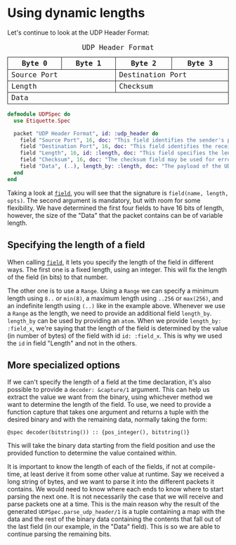 # Using dynamic lengths

Let's continue to look at the UDP Header Format:

<style>
  table { border-collapse: collapse; table-layout: fixed; width: 100%; font-family: ui-monospace, monospace; }
  caption { "margin-bottom: 8px; font-weight: bold;" }
  th { border: 1px solid currentColor; width: 6.25%; }
  td { border: 1px solid currentColor; }
</style>
<table aria-label="UDP Header Format">
  <caption>UDP Header Format</caption>
  <tr>
    <th colspan="8">Byte 0</th>
    <th colspan="8">Byte 1</th>
    <th colspan="8">Byte 2</th>
    <th colspan="8">Byte 3</th>
  </tr>
  <tr>
    <td colspan="16">Source Port</td>
    <td colspan="16">Destination Port</td>
  </tr>
  <tr>
    <td colspan="16">Length</td>
    <td colspan="16">Checksum</td>
  </tr>
  <tr>
    <td colspan="32">Data</td>
  </tr>
</table>

```elixir
defmodule UDPSpec do
  use Etiquette.Spec

  packet "UDP Header Format", id: :udp_header do
    field "Source Port", 16, doc: "This field identifies the sender's port." 
    field "Destination Port", 16, doc: "This field identifies the receiver's port and is required." 
    field "Length", 16, id: :length, doc: "This field specifies the length in bytes of the UDP datagram." 
    field "Checksum", 16, doc: "The checksum field may be used for error-checking of the header and data." 
    field "Data", (..), length_by: :length, doc: "The payload of the UDP packet." 
  end
end
```

Taking a look at [`field`](`Etiquette.Spec.field/3`), you will see that the
signature is `field(name, length, opts)`. The second argument is mandatory, but
with room for some flexibility. We have determined the first four fields to have
16 bits of length, however, the size of the "Data" that the packet contains can
be of variable length.

## Specifying the length of a field

When calling [`field`](`Etiquette.Spec.field/3`), it lets you specify the length
of the field in different ways. The first one is a fixed length, using an
integer. This will fix the length of the field (in bits) to that number.

The other one is to use a `Range`. Using a `Range` we can specify a minimum
length using `8..` or `min(8)`, a maximum length using `..256` or `max(256)`,
and an indefinite length using `(..)` like in the example above. Whenever we use
a `Range` as the length, we need to provide an additional field `length_by`.
`length_by` can be used by providing an `atom`. When we provide
`length_by: :field_x`, we're saying that the length of the field is determined
by the value (in number of bytes) of the field with id `id: :field_x`. This is
why we used the `id` in field "Length" and not in the others.

## More specialized options

If we can't specify the length of a field at the time declaration, it's also
possible to provide a `decoder: &capture/1` argument. This can help us extract
the value we want from the binary, using whichever method we want to determine
the length of the field. To use, we need to provide a function capture that
takes one argument and returns a tuple with the desired binary and with the
remaining data, normally taking the form:

    @spec decoder(bitstring()) :: {pos_integer(), bitstring()}

This will take the binary data starting from the field position and use the
provided function to determine the value contained within.

It is important to know the length of each of the fields, if not at
compile-time, at least derive it from some other value at runtime. Say we
received a long string of bytes, and we want to parse it into the different
packets it contains. We would need to know where each ends to know where to
start parsing the next one. It is not necessarily the case that we will receive
and parse packets one at a time. This is the main reason why the result of the
generated `UDPSpec.parse_udp_header/1` is a tuple containing a map with the data
and the rest of the binary data containing the contents that fall out of the
last field (in our example, in the "Data" field). This is so we are able to
continue parsing the remaining bits.
